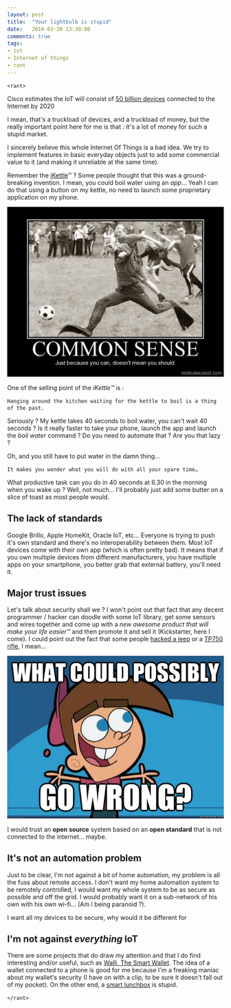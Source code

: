 ```yaml
---
layout: post
title:  "Your lightbulb is stupid"
date:   2016-03-30 13:30:00
comments: true
tags:
- iot
- Internet of things
- rant
---
```


    <rant>

Cisco estimates the IoT will consist of [50 billion devices](http://www.cisco.com/c/en/us/solutions/internet-of-things/overview.html) connected to the Internet by 2020

I mean, that's a truckload of devices, and a truckload of money, but the really important point here for me is that : It's a lot of money for such a stupid market.

I sincerely believe this whole Internet Of Things is a bad idea. We try to implement features in basic everyday objects just to add some commercial value to it (and making it unreliable at the same time).

Remember the [iKettle](http://smarter.am/ikettle/)™ ? Some people thought that this was a ground-breaking invention. I mean, you could boil water using an *app*... Yeah I can do that using a button on my kettle, no need to launch some proprietary application on my phone.

![Just Because you can, doesn't mean you should](/images/iot/1.jpg)

One of the selling point of the *iKettle™* is :

    Hanging around the kitchen waiting for the kettle to boil is a thing of the past.

Seriously ? My kettle takes 40 seconds to boil water, you can't wait 40 seconds ? Is it really faster to take your phone, launch the app and launch the *boil water* command ? Do you need to automate that ? Are you that lazy ?

Oh, and you still have to put water in the damn thing...

    It makes you wonder what you will do with all your spare time…

What productive task can you do in 40 seconds at 6.30 in the morning when you wake up ? Well, not much... I'll probably just add some butter on a slice of toast as most people would.

## The lack of standards

Google Brillo, Apple HomeKit, Oracle IoT, etc... Everyone is trying to push it's own standard and there's no interoperability between them. Most IoT devices come with their own app (which is often pretty bad). It means that if you own multiple devices from different manufacturers, you have multiple apps on your smartphone, you better grab that external battery, you'll need it.

## Major trust issues

Let's talk about security shall we ? I won't point out that fact that any decent programmer / hacker can doodle with some IoT library, get some sensors and wires together and come up with a *new awesome product that will make your life easier™* and then promote it and sell it (Kickstarter, here I come). I could point out the fact that some people [hacked a jeep](https://www.wired.com/2015/07/hackers-remotely-kill-jeep-highway/) or a [TP750 rifle](https://www.wired.com/2015/07/hackers-can-disable-sniper-rifleor-change-target/), I mean...

![Just Because you can, doesn't mean you should](/images/iot/2.jpg)

I would trust an **open source** system based on an **open standard** that is not connected to the internet... maybe.

## It's not an automation problem

Just to be clear, I'm not against a bit of home automation, my problem is all the fuss about remote access. I don't want my home automation system to be remotely controlled, I would want my whole system to be as secure as possible and off the grid. I would probably want it on a sub-network of his own with his own wi-fi... (Am I being paranoid ?).

I want all my devices to be secure, why would it be different for

## I'm not against *everything* IoT

There are some projects that do draw my attention and that I do find interesting and/or useful, such as [Walli, The Smart Wallet](https://www.kickstarter.com/projects/1130199505/walli-the-smart-wallet?ref=category). The idea of a wallet connected to a phone is good for me because I'm a freaking maniac about my wallet's security (I have on with a clip, to be sure it doesn't fall out of my pocket). On the other end, a [smart lunchbox](https://www.kickstarter.com/projects/lunchx/ember-the-worlds-smartest-lunchbox?ref=category) is stupid.

    </rant>
